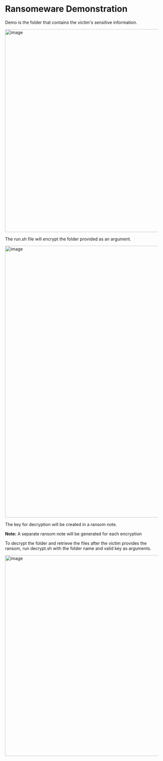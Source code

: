 # Ransomeware Demonstration

Demo is the folder that contains the victim's sensitive information.

<img width="669" alt="image" src="https://github.com/user-attachments/assets/37c430bc-3e78-408f-9032-372f308069c0">

The run.sh file will encrypt the folder provided as an argument.

<img width="896" alt="image" src="https://github.com/user-attachments/assets/8643ea98-bc17-47fb-ab35-36b230502e84">

The key for decryption will be created in a ransom note.

**Note:** A separate ransom note will be generated for each encryption

To decrypt the folder and retrieve the files after the victim provides the ransom, run decrypt.sh with the folder name and valid key as arguments.

<img width="662" alt="image" src="https://github.com/user-attachments/assets/56dd151f-d82d-4626-9ac9-03ec31740470">


